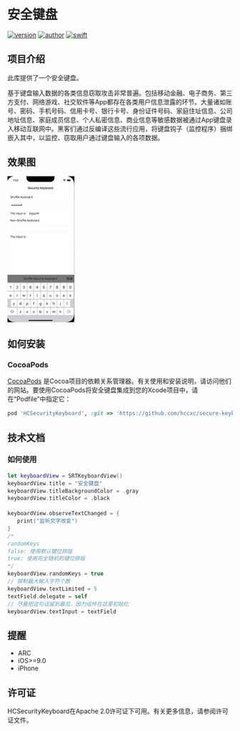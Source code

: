 # 安全键盘
[![version](https://img.shields.io/badge/version-1.0.0-brightgreen.svg)](https://bintray.com/geyifeng/maven/immersionbar) [![author](https://img.shields.io/badge/author-hcxc-orange.svg)](https://github.com/gyf-dev) [![swift](https://img.shields.io/badge/swift-5.0-red.svg)](https://github.com/gyf-dev)

## 项目介绍
此库提供了一个安全键盘。

基于键盘输入数据的各类信息窃取攻击非常普遍。包括移动金融、电子商务、第三方支付、网络游戏、社交软件等App都存在各类用户信息泄露的环节。大量诸如账号、密码、手机号码、信用卡号、银行卡号、身份证件号码、家庭住址信息、公司地址信息、家庭成员信息、个人私密信息、商业信息等敏感数据被通过App键盘录入移动互联网中。黑客们通过反编译这些流行应用，将键盘钩子（监控程序）捆绑嵌入其中，以监控、窃取用户通过键盘输入的各项数据。

## 效果图

<img src="docs/img/example.png" alt="example" style="zoom:50%;" />

## 如何安装

### CocoaPods

[CocoaPods](https://cocoapods.org) 是Cocoa项目的依赖关系管理器。有关使用和安装说明，请访问他们的网站。要使用CocoaPods将安全键盘集成到您的Xcode项目中，请在“Podfile”中指定它：

```ruby
pod 'HCSecurityKeyboard', :git => 'https://github.com/hccxc/secure-keyboard-ios'
```

## 技术文档

### 如何使用
   ```swift
   let keyboardView = SRTKeyboardView()
   keyboardView.title = "安全键盘"
   keyboardView.titleBackgroundColor = .gray
   keyboardView.titleColor = .black
   
   keyboardView.observeTextChanged = {
      print("监听文字改变")
   }
   /* 
   randomKeys
   false: 使用默认键位排版
   true: 使用完全随机的键位排版
   */
   keyboardView.randomKeys = true
   // 限制最大输入字符个数
   keyboardView.textLimited = 5
   textField.delegate = self
   // 尽量把这句话留到最后，因为组件在这里初始化
   keyboardView.textInput = textField
   ```


## 提醒

- ARC
- iOS>=9.0
- iPhone 

## 许可证

HCSecurityKeyboard在Apache 2.0许可证下可用。有关更多信息，请参阅许可证文件。

